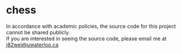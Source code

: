 # chess

In accordance with academic policies, the source code for this project cannot be shared publicly.<br />If you are interested in seeing the source code, please email me at j82wei@uwaterloo.ca

